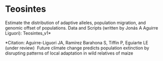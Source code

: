 # Teosintes
Estimate the distribution of adaptive alleles, population migration, and genomic offset of populations.
Data and Scripts (written by Jonás A Aguirre Liguori): Teosintes_v1*

*Citation: Aguirre-Liguori JA, Ramírez Barahona S, Tiffin P, Eguiarte LE (under review)  Future climate change predicts population extinction by disrupting patterns of local adaptation in wild relatives of maize
